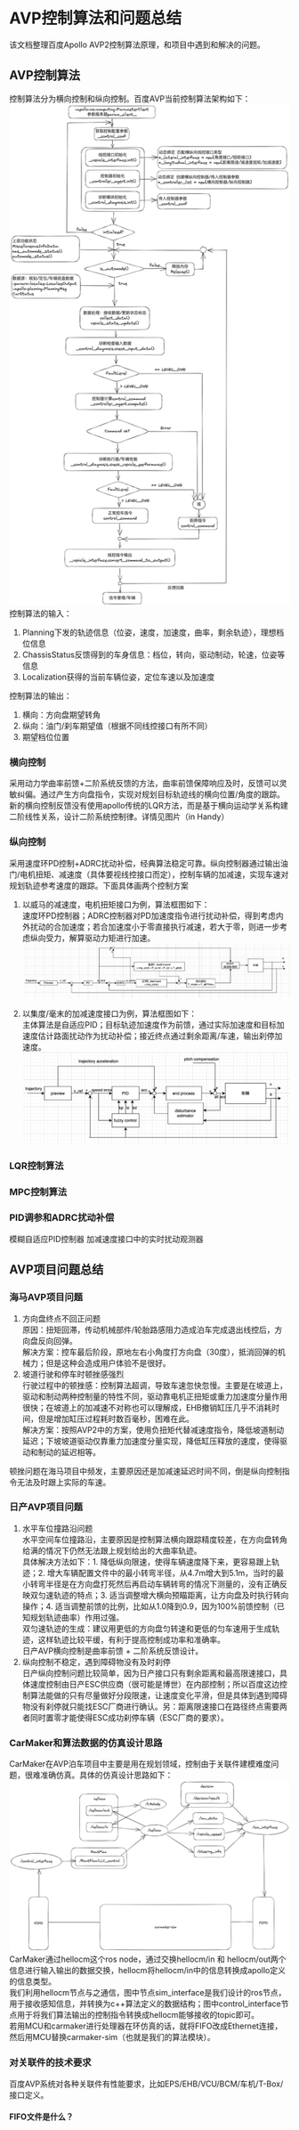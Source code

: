 # AVP控制算法和问题总结
该文档整理百度Apollo AVP2控制算法原理，和项目中遇到和解决的问题。
## AVP控制算法
控制算法分为横向控制和纵向控制。百度AVP当前控制算法架构如下：
![control_stateflow](../img/control_stateflow.png)   
控制算法的输入：
1. Planning下发的轨迹信息（位姿，速度，加速度，曲率，剩余轨迹），理想档位信息
2. ChassisStatus反馈得到的车身信息：档位，转向，驱动制动，轮速，位姿等信息
3. Localization获得的当前车辆位姿，定位车速以及加速度
   
控制算法的输出：
1. 横向：方向盘期望转角
2. 纵向：油门/刹车期望值（根据不同线控接口有所不同）
3. 期望档位位置

### 横向控制
采用动力学曲率前馈+二阶系统反馈的方法，曲率前馈保障响应及时，反馈可以灵敏纠偏。通过产生方向盘指令，实现对规划目标轨迹线的横向位置/角度的跟踪。新的横向控制反馈没有使用apollo传统的LQR方法，而是基于横向运动学关系构建二阶线性关系，设计二阶系统控制律。详情见图片（in Handy）  

### 纵向控制
采用速度环PD控制+ADRC扰动补偿，经典算法稳定可靠。纵向控制器通过输出油门/电机扭矩、减速度（具体要视线控接口而定），控制车辆的加减速，实现车速对规划轨迹参考速度的跟踪。下面具体画两个控制方案
1. 以威马的减速度，电机扭矩接口为例，算法框图如下：   
速度环PD控制器；ADRC控制器对PD加速度指令进行扰动补偿，得到考虑内外扰动的合加速度；若合加速度小于零直接执行减速，若大于零，则进一步考虑纵向受力，解算驱动力矩进行加速。
![longitudinal_control](../img/longitudinal_control.png)

1. 以集度/毫末的加减速度接口为例，算法框图如下：     
主体算法是自适应PID；目标轨迹加速度作为前馈，通过实际加速度和目标加速度估计路面扰动作为扰动补偿；接近终点通过剩余距离/车速，输出刹停加速度。
![longitudinal_control2](../img/longitudinal_control_acc_deacc_interface.png)

### LQR控制算法

### MPC控制算法

### PID调参和ADRC扰动补偿
模糊自适应PID控制器
加减速度接口中的实时扰动观测器

## AVP项目问题总结
### 海马AVP项目问题
1. 方向盘终点不回正问题  
原因：扭矩回滞，传动机械部件/轮胎路感阻力造成泊车完成退出线控后，方向盘反向回弹。   
解决方案：控车最后阶段，原地左右小角度打方向盘（30度），抵消回弹的机械力；但是这种会造成用户体验不是很好。
2. 坡道行驶和停车时顿挫感强烈   
行驶过程中的顿挫感：控制算法超调，导致车速忽快忽慢。主要是在坡道上，驱动和制动两种控制量的特性不同，驱动靠电机正扭矩或重力加速度分量作用很快；在坡道上的加减速不对称也可以理解成，EHB撤销缸压几乎不消耗时间，但是增加缸压过程耗时数百毫秒，困难在此。   
解决方案：按照AVP2中的方案，使用负扭矩代替减速度指令，降低坡道制动延迟；下坡坡道驱动仅靠重力加速度分量实现，降低缸压释放的速度，使得驱动和制动的延迟相等。

顿挫问题在海马项目中频发，主要原因还是加减速延迟时间不同，倒是纵向控制指令无法及时跟上实际的车速。
### 日产AVP项目问题
1. 水平车位撞路沿问题   
水平空间车位撞路沿，主要原因是控制算法横向跟踪精度较差，在方向盘转角给满的情况下仍然无法跟上规划给出的大曲率轨迹。   
具体解决方法如下：1. 降低纵向限速，使得车辆速度降下来，更容易跟上轨迹；2. 增大车辆配置文件中的最小转弯半径，从4.7m增大到5.1m，当时的最小转弯半径是在方向盘打死然后再启动车辆转弯的情况下测量的，没有正确反映双匀速轨迹的特点；3. 适当调整增大横向预瞄距离，让方向盘及时执行转向操作；4. 适当调整前馈的比例，比如从1.0降到0.9，因为100%前馈控制（已知规划轨迹曲率）作用过强。   
双匀速轨迹的生成：建议用更低的方向盘匀转速和更低的匀车速用于生成轨迹，这样轨迹比较平缓，有利于提高控制成功率和准确率。   
日产AVP横向控制是曲率前馈 + 二阶系统反馈设计。
2. 纵向控制不稳定，遇到障碍物没有及时刹停   
日产纵向控制问题比较简单，因为日产接口只有剩余距离和最高限速接口，具体速度控制由日产ESC供应商（很可能是博世）在内部控制；所以百度这边控制算法能做的只有尽量做好分段限速，让速度变化平滑，但是具体到遇到障碍物没有刹停就只能找ESC厂商进行确认。另：距离限速接口在路径终点需要两者同时置零才能使得ESC成功刹停车辆（ESC厂商的要求）。

### CarMaker和算法数据的仿真设计思路
CarMaker在AVP泊车项目中主要是用在规划领域，控制由于关联件建模难度问题，很难准确仿真。具体的仿真设计思路如下：
![carmaker](../img/carmaker.png)   
CarMaker通过hellocm这个ros node，通过交换hellocm/in 和 hellocm/out两个信息进行输入输出的数据交换，hellocm将hellocm/in中的信息转换成apollo定义的信息类型。  
我们利用hellocm节点与之通信，图中节点sim_interface是我们设计的ros节点，用于接收感知信息，并转换为c++算法定义的数据结构；图中control_interface节点用于将我们算法输出的控制指令转换成hellocm能够接收的topic即可。   
若用MCU和carmaker进行处理器在环仿真的话，就将FIFO改成Ethernet连接，然后用MCU替换carmaker-sim（也就是我们的算法模块）。

### 对关联件的技术要求
百度AVP系统对各种关联件有性能要求，比如EPS/EHB/VCU/BCM/车机/T-Box/接口定义。

#### FIFO文件是什么？

